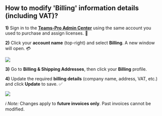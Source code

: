 ## How to modify 'Billing' information details (including VAT)?

 <p><strong>1)</strong> Sign in to the 
    <a href="https://admin.teams-pro.com/" target="_blank" rel="noopener"><strong>Teams-Pro Admin Center</strong></a> 
    using the same account you used to purchase and assign licenses. 🔐
  </p>

  <p><strong>2)</strong> Click your <strong>account name</strong> (top-right) and select <strong>Billing</strong>. A new window will open. 💳</p>
  <div class="intercom-container"><img src="/assets/img/teams-pro/6_1.png"></div><p class="no-margin"></p>
  <p><strong>3)</strong> Go to <strong>Billing &amp; Shipping Addresses</strong>, then click your <strong>Billing</strong> profile.</p>
  <p><strong>4)</strong> Update the required <strong>billing details</strong> (company name, address, VAT, etc.) and click <strong>Update</strong> to save. ✅</p>
  <div class="intercom-container"><img src="/assets/img/teams-pro/6_2.png"></div><p class="no-margin"></p>

  <p><em>ℹ️ Note:</em> Changes apply to <strong>future invoices only</strong>. Past invoices cannot be modified.</p>
</section>

<Intercom />
<Hubspot />
<Clarity />
<GoogleAnalytics />

